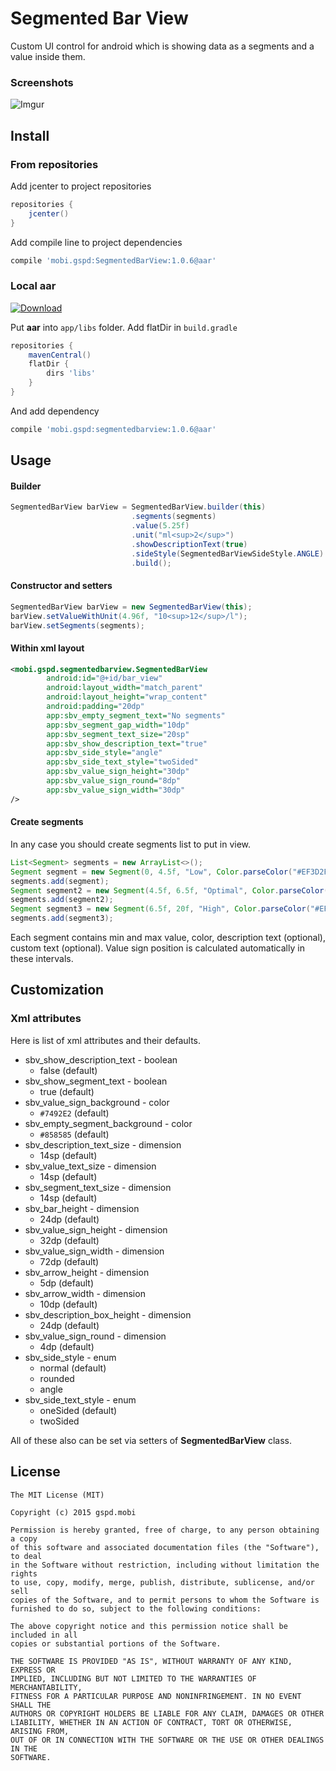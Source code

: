 Segmented Bar View
=============================
Custom UI control for android which is showing data as a segments and a value inside them.

### Screenshots ###
![Imgur](http://i.imgur.com/E1ivT7N.png)

## Install ##

### From repositories ###
Add jcenter to project repositories
```groovy
repositories {
    jcenter()
}
```
Add compile line to project dependencies
```groovy
compile 'mobi.gspd:SegmentedBarView:1.0.6@aar'
```

### Local aar ###
[ ![Download](https://api.bintray.com/packages/gspd-mobi/segmentedbarview/mobi.gspd.segmentedbarview/images/download.svg) ](https://bintray.com/gspd-mobi/segmentedbarview/mobi.gspd.segmentedbarview/_latestVersion)

Put **aar** into ``app/libs`` folder.
Add flatDir in ``build.gradle``
```groovy
repositories {
    mavenCentral()
    flatDir {
        dirs 'libs'
    }
}
```

And add dependency 
```groovy
compile 'mobi.gspd:segmentedbarview:1.0.6@aar'
```

## Usage ##
#### Builder ####
```java
SegmentedBarView barView = SegmentedBarView.builder(this)
                           .segments(segments)
                           .value(5.25f)
                           .unit("ml<sup>2</sup>")
                           .showDescriptionText(true)
                           .sideStyle(SegmentedBarViewSideStyle.ANGLE)
                           .build();
```
#### Constructor and setters ####
```java
SegmentedBarView barView = new SegmentedBarView(this);
barView.setValueWithUnit(4.96f, "10<sup>12</sup>/l");
barView.setSegments(segments);
```
#### Within xml layout ####
```xml
<mobi.gspd.segmentedbarview.SegmentedBarView
        android:id="@+id/bar_view"
        android:layout_width="match_parent"
        android:layout_height="wrap_content"
        android:padding="20dp"
        app:sbv_empty_segment_text="No segments"
        app:sbv_segment_gap_width="10dp"
        app:sbv_segment_text_size="20sp"
        app:sbv_show_description_text="true"
        app:sbv_side_style="angle"
        app:sbv_side_text_style="twoSided"
        app:sbv_value_sign_height="30dp"
        app:sbv_value_sign_round="8dp"
        app:sbv_value_sign_width="30dp" 
/>
```
#### Create segments ####

In any case you should create segments list to put in view.
```java
List<Segment> segments = new ArrayList<>();
Segment segment = new Segment(0, 4.5f, "Low", Color.parseColor("#EF3D2F"));
segments.add(segment);
Segment segment2 = new Segment(4.5f, 6.5f, "Optimal", Color.parseColor("#8CC63E"));
segments.add(segment2);
Segment segment3 = new Segment(6.5f, 20f, "High", Color.parseColor("#EF3D2F"));
segments.add(segment3);
```
Each segment contains min and max value, color, description text (optional), custom text (optional). Value sign position is calculated automatically in these intervals.


## Customization ##

### Xml attributes ###
Here is list of xml attributes and their defaults.

* sbv_show_description_text - boolean
    * false (default)
* sbv_show_segment_text - boolean
    * true (default)
* sbv_value_sign_background - color
    * ``#7492E2`` (default)
* sbv_empty_segment_background - color
    * ``#858585`` (default)
* sbv_description_text_size - dimension
    * 14sp (default)
* sbv_value_text_size - dimension
    * 14sp (default)
* sbv_segment_text_size - dimension
    * 14sp (default)
* sbv_bar_height - dimension
    * 24dp (default)
* sbv_value_sign_height - dimension
    * 32dp (default)
* sbv_value_sign_width - dimension
    * 72dp (default)
* sbv_arrow_height - dimension
    * 5dp (default)
* sbv_arrow_width - dimension
    * 10dp (default)
* sbv_description_box_height - dimension
    * 24dp (default)
* sbv_value_sign_round - dimension
    * 4dp (default)
* sbv_side_style - enum
	* normal (default)
	* rounded
	* angle
* sbv_side_text_style - enum
	* oneSided (default)
	* twoSided

All of these also can be set via setters of **SegmentedBarView** class.

License
-------
    The MIT License (MIT)

    Copyright (c) 2015 gspd.mobi

    Permission is hereby granted, free of charge, to any person obtaining a copy
    of this software and associated documentation files (the "Software"), to deal
    in the Software without restriction, including without limitation the rights
    to use, copy, modify, merge, publish, distribute, sublicense, and/or sell
    copies of the Software, and to permit persons to whom the Software is
    furnished to do so, subject to the following conditions:

    The above copyright notice and this permission notice shall be included in all
    copies or substantial portions of the Software.

    THE SOFTWARE IS PROVIDED "AS IS", WITHOUT WARRANTY OF ANY KIND, EXPRESS OR
    IMPLIED, INCLUDING BUT NOT LIMITED TO THE WARRANTIES OF MERCHANTABILITY,
    FITNESS FOR A PARTICULAR PURPOSE AND NONINFRINGEMENT. IN NO EVENT SHALL THE
    AUTHORS OR COPYRIGHT HOLDERS BE LIABLE FOR ANY CLAIM, DAMAGES OR OTHER
    LIABILITY, WHETHER IN AN ACTION OF CONTRACT, TORT OR OTHERWISE, ARISING FROM,
    OUT OF OR IN CONNECTION WITH THE SOFTWARE OR THE USE OR OTHER DEALINGS IN THE
    SOFTWARE.
